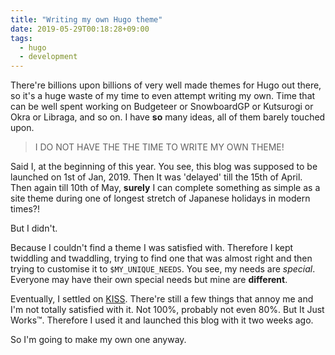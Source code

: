```yaml
---
title: "Writing my own Hugo theme"
date: 2019-05-29T00:18:28+09:00
tags:
  - hugo
  - development
---
```


There're billions upon billions of very well made themes for Hugo out there, so it's a huge waste of my time to even attempt writing my own. Time that can be well spent working on Budgeteer or SnowboardGP or Kutsurogi or Okra or Libraga, and so on. I have **so** many ideas, all of them barely touched upon.

> I DO NOT HAVE THE THE TIME TO WRITE MY OWN THEME!

Said I, at the beginning of this year. You see, this blog was supposed to be launched on 1st of Jan, 2019. Then It was 'delayed' till the 15th of April. Then again till 10th of May, **surely** I can complete something as simple as a site theme during one of longest stretch of Japanese holidays in modern times?!

But I didn't.

Because I couldn't find a theme I was satisfied with. Therefore I kept twiddling and twaddling, trying to find one that was almost right and then trying to customise it to `$MY_UNIQUE_NEEDS`. You see, my needs are *special*. Everyone may have their own special needs but mine are **different**.

Eventually, I settled on [KISS](https://github.com/ribice/kiss). There're still a few things that annoy me and I'm not totally satisfied with it. Not 100%, probably not even 80%. But It Just Works™. Therefore I used it and launched this blog with it two weeks ago.

So I'm going to make my own one anyway.
